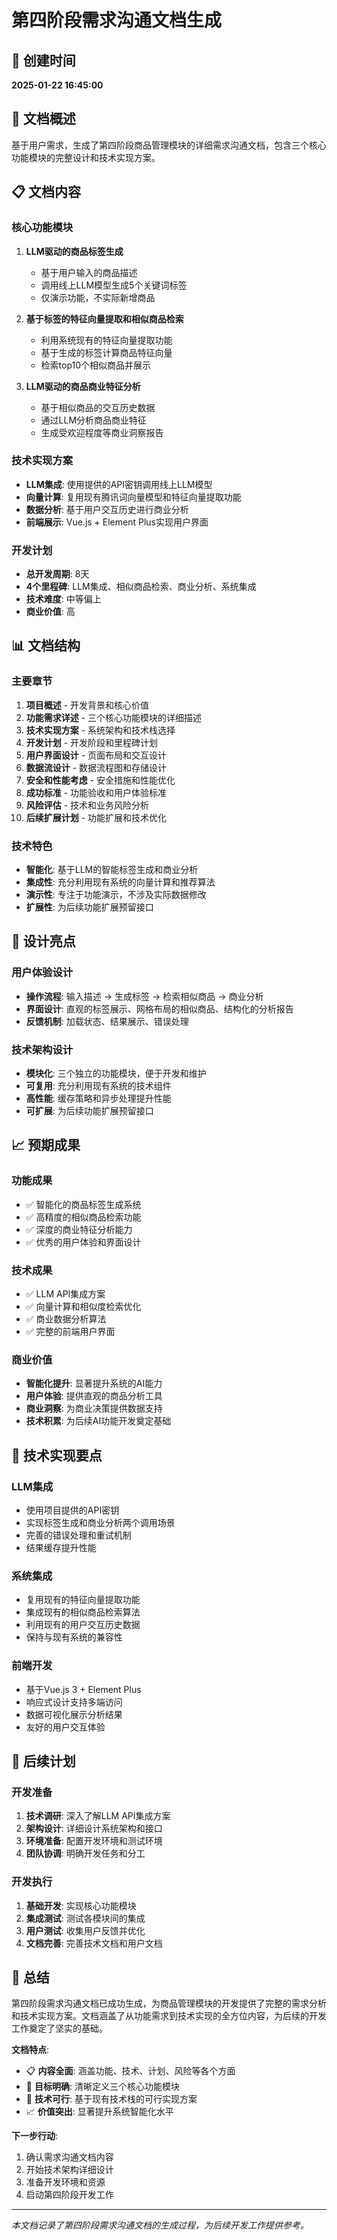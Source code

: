# 第四阶段需求沟通文档生成

## 📅 创建时间
**2025-01-22 16:45:00**

## 🎯 文档概述
基于用户需求，生成了第四阶段商品管理模块的详细需求沟通文档，包含三个核心功能模块的完整设计和技术实现方案。

## 📋 文档内容

### 核心功能模块
1. **LLM驱动的商品标签生成**
   - 基于用户输入的商品描述
   - 调用线上LLM模型生成5个关键词标签
   - 仅演示功能，不实际新增商品

2. **基于标签的特征向量提取和相似商品检索**
   - 利用系统现有的特征向量提取功能
   - 基于生成的标签计算商品特征向量
   - 检索top10个相似商品并展示

3. **LLM驱动的商品商业特征分析**
   - 基于相似商品的交互历史数据
   - 通过LLM分析商品商业特征
   - 生成受欢迎程度等商业洞察报告

### 技术实现方案
- **LLM集成**: 使用提供的API密钥调用线上LLM模型
- **向量计算**: 复用现有腾讯词向量模型和特征向量提取功能
- **数据分析**: 基于用户交互历史进行商业分析
- **前端展示**: Vue.js + Element Plus实现用户界面

### 开发计划
- **总开发周期**: 8天
- **4个里程碑**: LLM集成、相似商品检索、商业分析、系统集成
- **技术难度**: 中等偏上
- **商业价值**: 高

## 📊 文档结构

### 主要章节
1. **项目概述** - 开发背景和核心价值
2. **功能需求详述** - 三个核心功能模块的详细描述
3. **技术实现方案** - 系统架构和技术栈选择
4. **开发计划** - 开发阶段和里程碑计划
5. **用户界面设计** - 页面布局和交互设计
6. **数据流设计** - 数据流程图和存储设计
7. **安全和性能考虑** - 安全措施和性能优化
8. **成功标准** - 功能验收和用户体验标准
9. **风险评估** - 技术和业务风险分析
10. **后续扩展计划** - 功能扩展和技术优化

### 技术特色
- **智能化**: 基于LLM的智能标签生成和商业分析
- **集成性**: 充分利用现有系统的向量计算和推荐算法
- **演示性**: 专注于功能演示，不涉及实际数据修改
- **扩展性**: 为后续功能扩展预留接口

## 🎨 设计亮点

### 用户体验设计
- **操作流程**: 输入描述 → 生成标签 → 检索相似商品 → 商业分析
- **界面设计**: 直观的标签展示、网格布局的相似商品、结构化的分析报告
- **反馈机制**: 加载状态、结果展示、错误处理

### 技术架构设计
- **模块化**: 三个独立的功能模块，便于开发和维护
- **可复用**: 充分利用现有系统的技术组件
- **高性能**: 缓存策略和异步处理提升性能
- **可扩展**: 为后续功能扩展预留接口

## 📈 预期成果

### 功能成果
- ✅ 智能化的商品标签生成系统
- ✅ 高精度的相似商品检索功能
- ✅ 深度的商业特征分析能力
- ✅ 优秀的用户体验和界面设计

### 技术成果
- ✅ LLM API集成方案
- ✅ 向量计算和相似度检索优化
- ✅ 商业数据分析算法
- ✅ 完整的前端用户界面

### 商业价值
- **智能化提升**: 显著提升系统的AI能力
- **用户体验**: 提供直观的商品分析工具
- **商业洞察**: 为商业决策提供数据支持
- **技术积累**: 为后续AI功能开发奠定基础

## 🔧 技术实现要点

### LLM集成
- 使用项目提供的API密钥
- 实现标签生成和商业分析两个调用场景
- 完善的错误处理和重试机制
- 结果缓存提升性能

### 系统集成
- 复用现有的特征向量提取功能
- 集成现有的相似商品检索算法
- 利用现有的用户交互历史数据
- 保持与现有系统的兼容性

### 前端开发
- 基于Vue.js 3 + Element Plus
- 响应式设计支持多端访问
- 数据可视化展示分析结果
- 友好的用户交互体验

## 📝 后续计划

### 开发准备
1. **技术调研**: 深入了解LLM API集成方案
2. **架构设计**: 详细设计系统架构和接口
3. **环境准备**: 配置开发环境和测试环境
4. **团队协调**: 明确开发任务和分工

### 开发执行
1. **基础开发**: 实现核心功能模块
2. **集成测试**: 测试各模块间的集成
3. **用户测试**: 收集用户反馈并优化
4. **文档完善**: 完善技术文档和用户文档

## 🎉 总结

第四阶段需求沟通文档已成功生成，为商品管理模块的开发提供了完整的需求分析和技术实现方案。文档涵盖了从功能需求到技术实现的全方位内容，为后续的开发工作奠定了坚实的基础。

**文档特点**:
- 📋 **内容全面**: 涵盖功能、技术、计划、风险等各个方面
- 🎯 **目标明确**: 清晰定义三个核心功能模块
- 🔧 **技术可行**: 基于现有技术栈的可行实现方案
- 📈 **价值突出**: 显著提升系统智能化水平

**下一步行动**:
1. 确认需求沟通文档内容
2. 开始技术架构详细设计
3. 准备开发环境和资源
4. 启动第四阶段开发工作

---

*本文档记录了第四阶段需求沟通文档的生成过程，为后续开发工作提供参考。*
